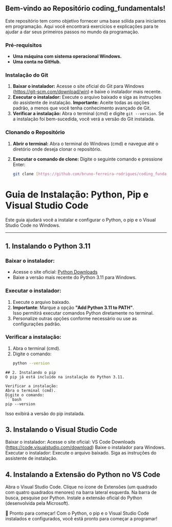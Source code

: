 ## **Bem-vindo ao Repositório coding_fundamentals!**

Este repositório tem como objetivo fornecer uma base sólida para iniciantes em programação. Aqui você encontrará exercícios e explicações para te ajudar a dar seus primeiros passos no mundo da programação.

### **Pré-requisitos**

* **Uma máquina com sistema operacional Windows.**
* **Uma conta no GitHub.**

### **Instalação do Git**

1. **Baixar o instalador:** Acesse o site oficial do Git para Windows (https://git-scm.com/download/win) e baixe o instalador mais recente.
2. **Executar o instalador:** Execute o arquivo baixado e siga as instruções do assistente de instalação. **Importante:** Aceite todas as opções padrão, a menos que você tenha conhecimento avançado de Git.
3. **Verificar a instalação:** Abra o terminal (cmd) e digite `git --version`. Se a instalação foi bem-sucedida, você verá a versão do Git instalada.

### **Clonando o Repositório**

1. **Abrir o terminal:** Abra o terminal do Windows (cmd) e navegue até o diretório onde deseja clonar o repositório.
2. **Executar o comando de clone:** Digite o seguinte comando e pressione Enter:

   ```bash
   git clone [https://github.com/bruno-ferreira-rodrigues/coding_fundamentals.git](https://github.com/bruno-ferreira-rodrigues/coding_fundamentals.git)
   ```

# Guia de Instalação: Python, Pip e Visual Studio Code

Este guia ajudará você a instalar e configurar o Python, o pip e o Visual Studio Code no Windows.

---

## 1. Instalando o Python 3.11

### Baixar o instalador:
- Acesse o site oficial: [Python Downloads](https://www.python.org/downloads/windows/)
- Baixe a versão mais recente do Python 3.11 para Windows.

### Executar o instalador:
1. Execute o arquivo baixado.
2. **Importante**: Marque a opção **"Add Python 3.11 to PATH"**.  
   Isso permitirá executar comandos Python diretamente no terminal.
3. Personalize outras opções conforme necessário ou use as configurações padrão.

### Verificar a instalação:
1. Abra o terminal (cmd).
2. Digite o comando:  
   ```bash
   python --version
```
## 2. Instalando o pip
O pip já está incluído na instalação do Python 3.11.

Verificar a instalação:
Abra o terminal (cmd).
Digite o comando:
```bash
pip --version
```

Isso exibirá a versão do pip instalada.

## 3. Instalando o Visual Studio Code
Baixar o instalador:
Acesse o site oficial: VS Code Downloads (https://code.visualstudio.com/download)
Baixe o instalador para Windows.
Executar o instalador:
Execute o arquivo baixado.
Siga as instruções do assistente de instalação.

## 4. Instalando a Extensão do Python no VS Code
Abra o Visual Studio Code.
Clique no ícone de Extensões (um quadrado com quatro quadrados menores) na barra lateral esquerda.
Na barra de busca, pesquise por Python.
Instale a extensão oficial do Python (desenvolvida pela Microsoft).

🎉 Pronto para começar!
Com o Python, o pip e o Visual Studio Code instalados e configurados, você está pronto para começar a programar!

